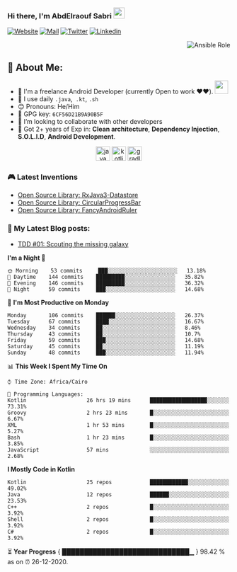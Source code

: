 ### Hi there, I'm AbdElraouf Sabri <img src="https://media.giphy.com/media/hvRJCLFzcasrR4ia7z/giphy.gif" width="25px">
[![Website](https://img.shields.io/badge/-Portfolio-black?style=for-the-badge&logo=google-chrome&logoColor=white)](https://abd3lraouf.tech/)
[![Mail](https://img.shields.io/badge/-Say%20Hi!-black?style=for-the-badge&logo=gmail)](mailto:abdelraoufsabri@gmail.com)
[![Twitter](https://img.shields.io/badge/-Twitter-black?style=for-the-badge&logo=twitter)](https://twitter.com/abd3lraouf)
[![Linkedin](https://img.shields.io/badge/-LinkedIn-black?style=for-the-badge&logo=Linkedin)](https://www.linkedin.com/in/abdelraouf-sabri/)
<p align='right'>
      <a src="https://github.com/AbdElraoufSabri/AbdElraoufSabri/releases/latest/download/AbdElraouf.Sabri.resume.pdf">
            <img alt="Ansible Role" src="https://img.shields.io/static/v1?color=red&label=Resume&logo=adobe&logoColor=white&style=for-the-badge&message=Download">
      </a>
</p>

## 🤵 About Me:
- 🏦 I'm a freelance Android Developer (currently Open to work ❤️❤️).
      <img src="https://media.giphy.com/media/WUlplcMpOCEmTGBtBW/giphy.gif" width="30">
- 🤔 I use daily `.java`,` .kt`, `.sh`
- 😊 Pronouns: He/Him
- 🔑 GPG key: `6CF56D21B9A90B5F`
- 👯 I’m looking to collaborate with other developers
- 💬 Got 2+ years of Exp in: **Clean architecture**, **Dependency Injection**, **S.O.L.I.D**, **Android Development**.

<p align="center">
<img src="https://devicons.github.io/devicon/devicon.git/icons/java/java-original.svg" alt="java" width="32" height="32"/> 
<img src="https://devicons.github.io/devicon/devicon.git/icons/kotlin/kotlin-original.svg" alt="kotlin" width="32" height="32"/> 
<img src="https://devicons.github.io/devicon/devicon.git/icons/gradle/gradle-plain.svg" alt="gradle" width="32" height="32"/> 
</p>

### 🎮 Latest Inventions
- [Open Source Library: RxJava3-Datastore](https://github.com/AbdElraoufSabri/DatastoreWithRxJava3)
- [Open Source Library: CircularProgressBar](https://github.com/AbdElraoufSabri/CircularProgressBar)
- [Open Source Library: FancyAndroidRuler](https://github.com/AbdElraoufSabri/FancyAndroidRuler)

### 📕 My Latest Blog posts:
<!-- BLOG-POST-LIST:START -->
- [TDD #01: Scouting the missing galaxy](https://abd3lraouf.tech/tdd/TDD-01-Scouting-the-missing-galaxy/)
<!-- BLOG-POST-LIST:END -->

<!--START_SECTION:waka-->
**I'm a Night 🦉** 

```text
🌞 Morning    53 commits     ███░░░░░░░░░░░░░░░░░░░░░░   13.18% 
🌆 Daytime    144 commits    █████████░░░░░░░░░░░░░░░░   35.82% 
🌃 Evening    146 commits    █████████░░░░░░░░░░░░░░░░   36.32% 
🌙 Night      59 commits     ███░░░░░░░░░░░░░░░░░░░░░░   14.68%

```
📅 **I'm Most Productive on Monday** 

```text
Monday       106 commits    ██████░░░░░░░░░░░░░░░░░░░   26.37% 
Tuesday      67 commits     ████░░░░░░░░░░░░░░░░░░░░░   16.67% 
Wednesday    34 commits     ██░░░░░░░░░░░░░░░░░░░░░░░   8.46% 
Thursday     43 commits     ██░░░░░░░░░░░░░░░░░░░░░░░   10.7% 
Friday       59 commits     ███░░░░░░░░░░░░░░░░░░░░░░   14.68% 
Saturday     45 commits     ██░░░░░░░░░░░░░░░░░░░░░░░   11.19% 
Sunday       48 commits     ███░░░░░░░░░░░░░░░░░░░░░░   11.94%

```


📊 **This Week I Spent My Time On** 

```text
⌚︎ Time Zone: Africa/Cairo

💬 Programming Languages: 
Kotlin                   26 hrs 19 mins      ██████████████████░░░░░░░   73.31% 
Groovy                   2 hrs 23 mins       █░░░░░░░░░░░░░░░░░░░░░░░░   6.67% 
XML                      1 hr 53 mins        █░░░░░░░░░░░░░░░░░░░░░░░░   5.27% 
Bash                     1 hr 23 mins        █░░░░░░░░░░░░░░░░░░░░░░░░   3.85% 
JavaScript               57 mins             ░░░░░░░░░░░░░░░░░░░░░░░░░   2.68%

```

**I Mostly Code in Kotlin** 

```text
Kotlin                   25 repos            ████████████░░░░░░░░░░░░░   49.02% 
Java                     12 repos            ██████░░░░░░░░░░░░░░░░░░░   23.53% 
C++                      2 repos             █░░░░░░░░░░░░░░░░░░░░░░░░   3.92% 
Shell                    2 repos             █░░░░░░░░░░░░░░░░░░░░░░░░   3.92% 
C#                       2 repos             █░░░░░░░░░░░░░░░░░░░░░░░░   3.92%

```



<!--END_SECTION:waka-->

⏳ **Year Progress** { █████████████████████████████▁ } 98.42 % as on ⏰ 26-12-2020.


